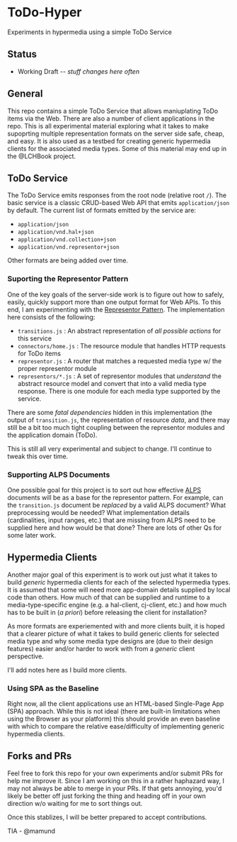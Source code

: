 # ToDo-Hyper
Experiments in hypermedia using a simple ToDo Service

## Status
 - Working Draft -- _stuff changes here often_

## General
This repo contains a simple ToDo Service that allows maniuplating ToDo items via the Web. There are also a number of client applications in the repo. This is all experimental material exploring what it takes to make supoprting multiple representation formats on the server side safe, cheap, and easy. It is also used as a testbed for creating generic hypermedia clients for the associated media types. Some of this material may end up in the @LCHBook project.

## ToDo Service
The ToDo Service emits responses from the root node (relative root `/`). The basic service is a classic CRUD-based Web API that emits `application/json` by default. The current list of formats emitted by the service are:

 - `application/json`
 - `application/vnd.hal+json`
 - `application/vnd.collection+json`
 - `application/vnd.representor+json`
 
Other formats are being added over time.

### Suporting the Representor Pattern
One of the key goals of the server-side work is to figure out how to safely, easily, quickly support more than one output format for Web APIs. To this end, I am experimenting with the [Representor Pattern](https://github.com/the-hypermedia-project/charter#representor-pattern). The implementation here consists of the following:

 - `transitions.js` : An abstract representation of _all possible actions_ for this service
 - `connectors/home.js` : The resource module that handles HTTP requests for ToDo items
 - `representor.js` : A router that matches a requested media type w/ the proper representor module
 - `representors/*.js` : A set of representor modules that _understand_ the abstract resource model and convert that into a valid media type response. There is one module for each media type supported by the service.

There are some _fatal dependencies_ hidden in this implementation (the output of `transition.js`, the representation of resource _data_, and there may still be a bit too much tight coupling between the representor modules and the application domain (ToDo).

This is still all very experimental and subject to change. I'll continue to tweak this over time.

### Supporting ALPS Documents
One possible goal for this project is to sort out how effective [ALPS](http://alps.io/spec/index.html) documents will be as a base for the representor pattern. For example, can the `transition.js` document be _replaced_ by a valid ALPS document? What preprocessing would be needed? What implementation details (cardinalities, input ranges, etc.) that are missing from ALPS need to be supplied here and how would be that done? There are lots of other Qs for some later work.

## Hypermedia Clients
Another major goal of this experiment is to work out just what it takes to build _generic_ hypermedia clients for each of the selected hypermedia types. It is assumed that some will need more app-domain details supplied by local code than others. How much of that can be supplied and runtime to a media-type-specific engine (e.g. a hal-client, cj-client, etc.) and how much has to be built in (_a priori_) before releasing the client for installation? 

As more formats are experiemented with and more clients built, it is hoped that a clearer picture of what it takes to build generic clients for selected media type and why some media type designs are (due to their design features) easier and/or harder to work with from a _generic_ client perspective.

I'll add notes here as I build more clients.

### Using SPA as the Baseline
Right now, all the client applications use an HTML-based Single-Page App (SPA) approach. While this is not ideal (there are built-in limitations when using the Browser as your platform) this should provide an even baseline with which to compare the relative ease/difficulty of implementing generic hypermedia clients.

## Forks and PRs
Feel free to fork this repo for your own experiments and/or submit PRs for help me improve it. Since I am working on this in a rather haphazard way, I may not always be able to merge in your PRs. If that gets annoying, you'd likely be better off just forking the thing and heading off in your own direction w/o waiting for me to sort things out. 

Once this stablizes, I will be better prepared to accept contributions.

TIA - @mamund

